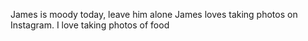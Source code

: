 James is moody today, leave him alone
James loves taking photos on Instagram.
I love taking photos of food